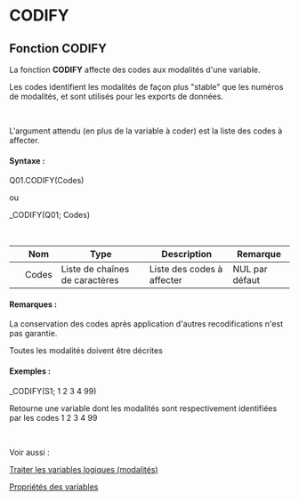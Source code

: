# CODIFY

## Fonction CODIFY

La fonction **CODIFY** affecte des codes aux modalités d'une variable.

Les codes identifient les modalités de façon plus "stable" que les numéros de modalités, et sont utilisés pour les exports de données.

&nbsp;

L'argument attendu (en plus de la variable à coder) est la liste des codes à affecter.

#### Syntaxe :&nbsp;

Q01.CODIFY(Codes)

ou

\_CODIFY(Q01; Codes)

&nbsp;

| &nbsp; | **Nom** |**Type**|**Description**|**Remarque** |
| --- | --- | --- | --- | --- |
| &nbsp; | Codes | Liste de chaînes de caractères | Liste des codes à affecter | NUL par défaut |


#### Remarques :

La conservation des codes après application d'autres recodifications n'est pas garantie.

Toutes les modalités doivent être décrites

#### Exemples :

\_CODIFY(S1; 1 2 3 4 99)

Retourne une variable dont les modalités sont respectivement identifiées par les codes 1 2 3 4 99

&nbsp;

Voir aussi :&nbsp;

[Traiter les variables logiques (modalités)](<Traiterlesvariableslogiquesmoda1.md>)

[Propriétés des variables](<Modifierlesproprietesdesvariable.md>)